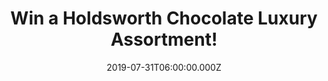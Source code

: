 ---
campaign-uuid: "c-d833a04a-e118-41da-a8c0-41df17a29d73"
type: "Competition"
category: "Gifs"
date: "2019-07-31T06:00:00.000Z"
end-date: "2019-09-30T23:59:00.000Z"
disable-form: false
is_promoted: false
has_entry_page: true
title: "Win a Holdsworth Chocolate Luxury Assortment!"
competition-description: "<p>Holdsworth Chocolates are certainly one the finest chocolatiers\
  \ in the UK today. We are giving away an outstanding collection of 25 piece selection\
  \ of handmade chocolates showcased in a designed gift box.</p>\n<p>Holdsworth Chocolates\
  \ supports ethically farmed cocoa from sustainable sources, a trait which equally\
  \ applies to all the high quality ingredients purchased locally in the UK.</p>\n\
  <p>Enter below for a chance to win.</p>\n"
hero-header: "Win a Holdsworth Chocolate Luxury Assortment!"
terms-confirmation: "N/A"
banner-img: "https://assets.expresslyapp.com/asset-f123ee30-dc9e-4fbc-afe1-119f39abc8a9.jpg"
logo-left-href: "http://club.expressly.io"
logo-left-image: "https://assets.expresslyapp.com/asset-dcf00c59-26c1-4b22-97bf-30562147b26a.jpg"
logo-left-title: "Expressly Club"
bg-image-hero: "https://assets.expresslyapp.com/asset-62051464-923d-4033-9102-884662f17dff.jpg"
bg-image-first: "https://assets.expresslyapp.com/asset-8f1c1bf6-9ab0-42ea-9b30-36afd1d5e1eb.jpg"
section1-content: "<p>From the raw couverture callets to the perfectly tempered chocolate.\
  \ With over 30 years experience Holdsworth understands the finer details behind\
  \ producing exceptional chocolates.</p>\n<p> This outstanding Indulgent Collection\
  \ of handmade chocolates demonstrates years of perfecting recipes which are showcased\
  \ in this 25 piece selection. Offering an incredible choice with no less than 25\
  \ wonderful flavours all presented in an exquisitely designed gift box. Holdsworth\
  \ Chocolates supports ethically farmed cocoa from sustainable sources, a trait which\
  \ equally applies to all the high quality ingredients purchased locally in the UK.</p>\n"
entry-title: "Win a Holdsworth Chocolate Luxury Assortment!"
entry-content: "<p>Enter the draw to win  a Holdsworth Chocolate Luxury Assortment\
  \ by completing the form below before 23:59 on the 30th of September 2019.</p>\n"
has-winner: true
winner-title: "CONGRATULATIONS to Elisabeth R. who won a Holdsworth Chocolate Luxury\
  \ Assortment!"
winner-banner: "https://assets.expresslyapp.com/asset-a145d20a-63cf-459e-b6a2-94a48afc945e.jpg"
prize-description: "A Holdsworth Chocolate Luxury Assortment."
special-conditions: "Multiple entries are allowed up to one every day."
country-restrictions:
- "GB"
---